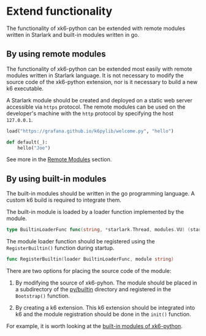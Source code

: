 # Extend functionality

The functionality of xk6-python can be extended with remote modules written in Starlark and built-in modules written in go.

## By using remote modules

The functionality of xk6-python can be extended most easily with remote modules written in Starlark language. It is not necessary to modify the source code of the xk6-python extension, nor is it necessary to build a new k6 executable.

A Starlark module should be created and deployed on a static web server accessible via `https` protocol. The remote modules can be used on the developer's machine with the `http` protocol by specifying the host `127.0.0.1`.

```python
load("https://grafana.github.io/k6pylib/welcome.py", "hello")

def default(_):
    hello("Joe")
```

See more in the [Remote Modules](https://grafana.github.io/xk6-python/modules.html#remote-modules) section.

## By using built-in modules

The built-in modules should be written in the go programming language. A custom k6 build is required to integrate them.

The built-in module is loaded by a loader function implemented by the module.

```go
type BuiltinLoaderFunc func(string, *starlark.Thread, modules.VU) (starlark.StringDict, error)
```

The module loader function should be registered using the `RegisterBuiltin()` function during startup.

```go
func RegisterBuiltin(loader BuiltinLoaderFunc, module string)
```

There are two options for placing the source code of the module:

1. By modifying the source of xk6-pyhon. The module should be placed in a subdirectory of the [py/builtin](https://github.com/grafana/xk6-python/tree/main/py/builtin) directory and registered in the `Bootstrap()` function.

2. By creating a k6 extension. This k6 extension should be integrated into k6 and the module registration should be done in the `init()` function.

For example, it is worth looking at the [built-in modules of xk6-python](https://github.com/grafana/xk6-python/tree/main/py/builtin).
